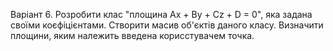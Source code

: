 Варіант 6.
Розробити клас "площина Ax + By + Cz + D = 0", яка задана своїми коєфіцієнтами. 
Створити масив об'єктів даного класу.
Визначити площини, яким належить введена корисстувачем точка.
